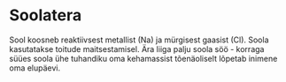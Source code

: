 # Soolatera

Sool koosneb reaktiivsest metallist (Na) ja mürgisest gaasist (Cl). Soola
kasutatakse toitude maitsestamisel. Ära liiga palju soola söö - korraga süües
soola ühe tuhandiku oma kehamassist tõenäoliselt lõpetab inimene oma elupäevi.
